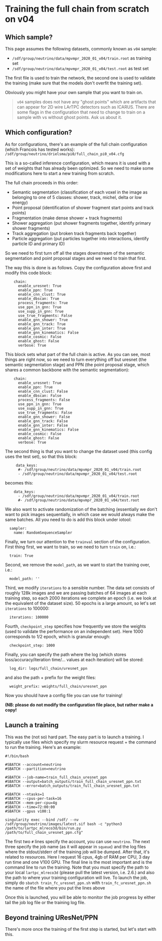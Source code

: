 # Training the full chain from scratch on v04

## Which sample?

This page assumes the following datasets, commonly known as `v04` sample:

* `/sdf/group/neutrino/data/mpvmpr_2020_01_v04/train.root` as training set
* `/sdf/group/neutrino/data/mpvmpr_2020_01_v04/test.root` as test set

The first file is used to train the network, the second one is used to validate the training (make sure that the models don't overfit the training set).

Obviously you might have your own sample that you want to train on.

> `v04` samples does not have any "ghost points" which are artifacts that can appear for 2D wire LArTPC detectors such as ICARUS. There are some flags in the configuration that need to change to train on a sample with vs without ghost points. Ask us about it.

## Which configuration?
As for configurations, there's an example of the full chain configuration (which Francois has tested works): `/sdf/group/neutrino/drielsma/pi0/full_chain_pi0_v04.cfg`

This is a so-called inference configuration, which means it is used with a set of weights that has already been optimized. So we need to make some modifications here to start a new training from scratch.

The full chain proceeds in this order:
* Semantic segmentation (classification of each voxel in the image as belonging to one of 5 classes: shower, track, michel, delta or low energy)
* Point proposal (identification of shower fragment start points and track points)
* Fragmentation (make dense shower + track fragments)
* Shower aggregation (put shower fragments together, identify primary shower fragments)
* Track aggregation (put broken track fragments back together)
* Particle aggregation (put particles together into interactions, identify particle ID and primary ID)

So we need to first turn off all the stages downstream of the semantic segmentation and point proposal stages and we need to train that first.

The way this is done is as follows. Copy the configuration above first and modify this code block:

```
    chain:
      enable_uresnet: True
      enable_ppn: True
      enable_cnn_clust: True
      enable_dbscan: True
      process_fragments: True
      use_ppn_in_gnn: True
      use_supp_in_gnn: True
      use_true_fragments: False
      enable_gnn_shower: True
      enable_gnn_track: True
      enable_gnn_inter: True
      enable_gnn_kinematics: False
      enable_cosmic: False
      enable_ghost: False
      verbose: True
```

This block sets what part of the full chain is active. As you can see, most things are right now, so we need to turn everything off but uresnet (the semantic segmentation stage) and PPN (the point proposal stage, which shares a common backbone with the semantic segmentation):

```
    chain:
      enable_uresnet: True
      enable_ppn: True
      enable_cnn_clust: False
      enable_dbscan: False
      process_fragments: False
      use_ppn_in_gnn: True
      use_supp_in_gnn: True
      use_true_fragments: False
      enable_gnn_shower: False
      enable_gnn_track: False
      enable_gnn_inter: False
      enable_gnn_kinematics: False
      enable_cosmic: False
      enable_ghost: False
      verbose: True
```

The second thing is that you want to change the dataset used (this config uses the test set), so that this block:

```
     data_keys:
      #- /sdf/group/neutrino/data/mpvmpr_2020_01_v04/train.root
      - /sdf/group/neutrino/data/mpvmpr_2020_01_v04/test.root
```

becomes this:

```
    data_keys:
      - /sdf/group/neutrino/data/mpvmpr_2020_01_v04/train.root
      #- /sdf/group/neutrino/data/mpvmpr_2020_01_v04/test.root
```

We also want to activate randomization of the batching (essentially we don't want to pick images sequentially, in which case we would always make the same batches. All you need to do is add this block under iotool:

```
  sampler:
    name: RandomSequenceSampler
```

Finally, we turn our attention to the `trainval` section of the configuration. First thing first, we want to train, so we need to turn `train` on, i.e.:

```
  train: True
```

Second, we remove the `model_path`, as we want to start the training over, i.e.:

```
  model_path: ''
```

Third, we modify `iterations` to a sensible number. The data set consists of roughly 128k images and we are passing batches of 64 images at each training step, so each 2000 iterations we complete an epoch (i.e. we look at the equivalent of the dataset size). 50 epochs is a large amount, so let's set `iterations` to 100000:

```
  iterations: 100000
```

Fourth, `checkpoint_step` specifies how frequently we store the weights (used to validate the performance on an independent set). Here 1000 corresponds to 1/2 epoch, which is granular enough:

```
  checkpoint_step: 1000
```

Finally, you can specify the path where the log (which stores loss/accuracy/iteration time/... values at each iteration) will be stored:

```
  log_dir: logs/full_chain/uresnet_ppn
```

and also the path + prefix for the weight files:

```
  weight_prefix: weights/full_chain/uresnet_ppn
```

Now you should have a config file you can use for training! 

**(NB: please do not modify the configuration file place, but rather make a copy!**

## Launch a training

This was the (not so) hard part. The easy part is to launch a training. I typically use files which specify my slurm resource request + the command to run the training. Here's an example:

```
#!/bin/bash 

#SBATCH --account=neutrino 
#SBATCH --partition=neutrino 

#SBATCH --job-name=train_full_chain_uresnet_ppn
#SBATCH --output=batch_outputs/train_full_chain_uresnet_ppn.txt
#SBATCH --error=batch_outputs/train_full_chain_uresnet_ppn.txt

#SBATCH --ntasks=1
#SBATCH --cpus-per-task=16
#SBATCH --mem-per-cpu=4g
#SBATCH --time=72:00:00 
#SBATCH --gpus v100:1

singularity exec --bind /sdf/ --nv /sdf/group/neutrino/images/latest.sif bash -c "python3 /path/to/lartpc_mlreco3d/bin/run.py /path/to/full_chain_uresnet_ppn.cfg"
```

The first two `#` lines specify the account, you can use `neutrino`. The next three specify the job name (as it will appear in `squeue`) and the log files where the stdout/stderr of the training job will be dumped. After that, it's related to resources. Here I request 16 cpus, 4gb of RAM per CPU, 3 day run time and one V100 GPU. The final line is the most important and is the command line to run the training. Note that you must specify the path to your local `lartpc_mlreco3d` (please pull the latest version, i.e. 2.6.) and also the path to where your training configuration will live. To launch the job, simply do `sbatch train_fc_uresnet_ppn.sh` with `train_fc_uresnet_ppn.sh` the name of the file where you put the lines above

Once this is launched, you will be able to monitor the job progress by either tail the job log file or the training log file.

## Beyond training UResNet/PPN
There's more once the training of the first step is started, but let's start with this.
